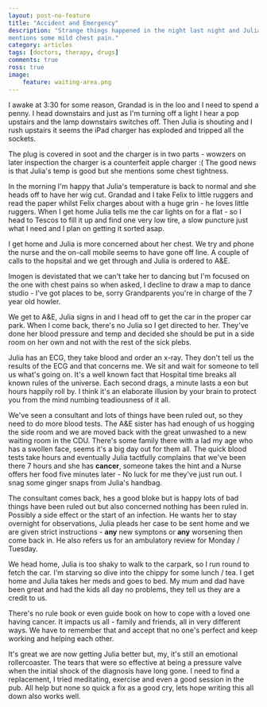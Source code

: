 ```yaml
---
layout: post-no-feature
title: "Accident and Emergency"
description: "Strange things happened in the night last night and Julia casually
mentions some mild chest pain."
category: articles
tags: [doctors, therapy, drugs]
comments: true
ross: true
image:
    feature: waiting-area.png
---
```


I awake at 3:30 for some reason, Grandad is in the loo and I need to spend
a penny.  I head downstairs and just as I'm turning off a light I hear a pop
upstairs and the lamp downstairs switches off.  Then Julia is shouting and I
rush upstairs it seems the iPad charger has exploded and tripped all the sockets.

The plug is covered in soot and the charger is in two parts - wowzers on later
inspection the charger is a counterfeit apple charger :( The good news is that Julia's temp is good
but she mentions some chest tightness.

In the morning I'm happy that Julia's temperature is back to normal and she heads
off to have her wig cut. Grandad and I take Felix to little ruggers and read the
paper whilst Felix charges about with a huge grin - he loves little ruggers.
When I get home Julia tells me the car lights on for a flat - so I head to Tescos
to fill it up and find one very low tire, a slow puncture just what I need and I
plan on getting it sorted asap.

I get home and Julia is more concerned about her chest. We try and phone the
nurse and the on-call mobile seems to have gone off line.  A couple of calls to
the hopsital and we get through and Julia is ordered to A&E.

Imogen is devistated that we can't take her to dancing but I'm focused on the one
with chest pains so when asked, I decline to draw a map to dance studio - I've got
places to be, sorry Grandparents you're in charge of the 7 year old howler.

We get to A&E, Julia signs in and I head off to get the car in the proper car
park. When I come back, there's no Julia so I get directed to her.  They've done her
blood pressure and temp and decided she should be put in a side room on her own and not
with the rest of the sick plebs.

Julia has an ECG, they take blood and order an x-ray.  They don't tell us the
results of the ECG and that concerns me.  We sit and wait for someone to tell
us what's going on.  It's a well known fact that Hospital time breaks all known
rules of the universe. Each second drags, a minute lasts a eon but hours happily
roll by. I think it's an elaborate illusion by your brain to protect you from the mind
numbing teadiousness of it all.

We've seen a consultant and lots of things have been ruled out, so they need to do
more blood tests.  The A&E sister has had enough of us hogging the side room
and we are moved back with the great unwashed to a new waiting room in the CDU.  There's
some family there with a lad my age who has a swollen face, seems it's a big day
out for them all.  The quick blood tests take hours and eventually Julia tactfully complains
that we've been there 7 hours and she has **cancer**, someone takes the hint
and a Nurse offers her food five minutes later - No luck for me they've just
run out.  I snag some ginger snaps from Julia's handbag.

The consultant comes back, hes a good bloke but is happy lots of bad things have
been ruled out but also concerned nothing has been ruled in.  Possibly a side
effect or the start of an infection. He wants her to stay overnight for
observations, Julia pleads her case to be sent home and we are given strict
instructions - **any** new symptons or **any** worsening then come back in.  He
also refers us for an ambulatory review for Monday / Tuesday.

We head home, Julia is too shaky to walk to the carpark, so I run round to fetch
the car.  I'm starving so dive into the chippy for some lunch / tea.  I get home
and Julia takes her meds and goes to bed. My mum and dad have been great and had
the kids all day no problems, they tell us they are a credit to us.


There's no rule book or even guide book on how to cope with a loved one having
cancer. It impacts us all - family and friends, all in very different ways. We
have to remember that and accept that no one's perfect and keep working and helping
each other.

It's great we are now getting Julia better but, my, it's still an emotional
rollercoaster. The tears that were so effective at being a pressure valve when
the initial shock of the diagnosis have long gone. I need to find a replacement,
I tried meditating, exercise and even a good session in the pub. All help but none
so quick a fix as a good cry, lets hope writing this all down also works well.
